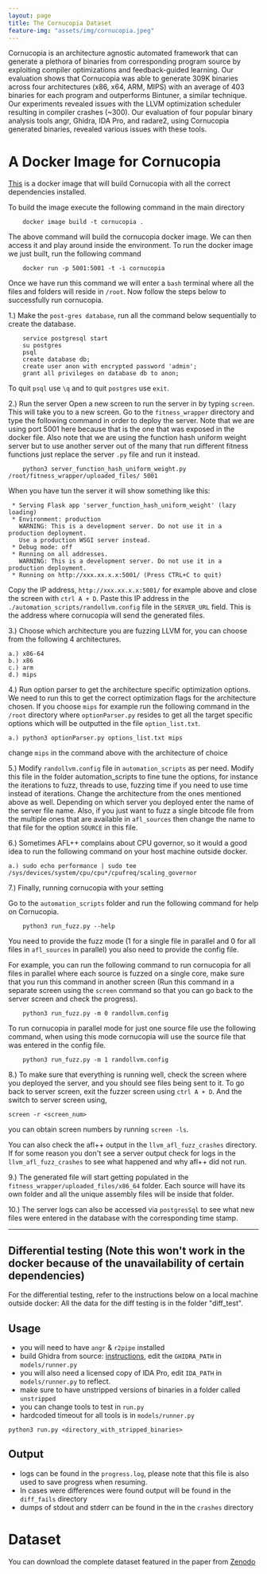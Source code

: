 ```yaml
---
layout: page
title: The Cornucopia Dataset
feature-img: "assets/img/cornucopia.jpeg"
---
```



Cornucopia is an architecture agnostic automated framework that can generate a plethora of binaries from corresponding program source by exploiting compiler optimizations and feedback-guided learning.
Our evaluation shows that Cornucopia was able to generate 309K binaries across four architectures (x86, x64, ARM, MIPS) with an average of 403 binaries for each program and outperforms Bintuner, a similar technique.
Our experiments revealed issues with the LLVM optimization scheduler resulting in compiler crashes (~300).
Our evaluation of four popular binary analysis tools angr, Ghidra, IDA Pro, and radare2, using Cornucopia generated binaries, revealed various issues with these tools.

# A Docker Image for Cornucopia

[This](https://zenodo.org/record/7039858/files/Cornucopia-main.zip?download=1) is a docker image that will build Cornucopia with all the correct dependencies installed. 

To build the image execute the following command in the main directory
```
    docker image build -t cornucopia .
```
The above command will build the cornucopia docker image. We can then access it and play around inside the environment. 
To run the docker image we just built, run the following command
```
    docker run -p 5001:5001 -t -i cornucopia
```
Once we have run this command we will enter a `bash` terminal where all the files and folders will reside in `/root`. Now follow the steps below to successfully run cornucopia.

1.) Make the `post-gres database`, run all the command below sequentially to create the database.
```
    service postgresql start
    su postgres
    psql
    create database db;
    create user anon with encrypted password 'admin';
    grant all privileges on database db to anon;
```  
To quit `psql` use `\q` and to quit `postgres` use `exit`.

2.) Run the server
Open a new screen to run the server in by typing `screen`. This will take you to a new screen. 
Go to the `fitness_wrapper` directory and type the following command in order to deploy the server.
Note that we are using port 5001 here because that is the one that was exposed in the docker file.
Also note that we are using the function hash uniform weight server but to use another server out of the many that run different fitness functions just replace the server `.py` file and run it instead.
```
    python3 server_function_hash_uniform_weight.py /root/fitness_wrapper/uploaded_files/ 5001
```  
When you have tun the server it will show something like this: 
```
 * Serving Flask app 'server_function_hash_uniform_weight' (lazy loading)
 * Environment: production
   WARNING: This is a development server. Do not use it in a production deployment.
   Use a production WSGI server instead.
 * Debug mode: off
 * Running on all addresses.
   WARNING: This is a development server. Do not use it in a production deployment.
 * Running on http://xxx.xx.x.x:5001/ (Press CTRL+C to quit)
```
Copy the IP address, `http://xxx.xx.x.x:5001/` for example above and close the screen with `ctrl A + D`. 
Paste this IP address in the `./automation_scripts/randollvm.config` file in the `SERVER_URL` field. This is the address where cornucopia will send the generated files.
   


3.) Choose which architecture you are fuzzing LLVM for, you can choose from the following 4 architectures. 

    a.) x86-64
    b.) x86
    c.) arm 
    d.) mips

4.) Run option parser to get the architecture specific optimization options. 
We need to run this to get the correct optimization flags for the architecture chosen. 
If you choose `mips` for example run the following command in the `/root` directory where `optionParser.py` resides to get all the target specific options which will be outputted in the file `option_list.txt`.

    a.) python3 optionParser.py options_list.txt mips
    
change `mips` in the command above with the architecture of choice

5.) Modify `randollvm.config` file in `automation_scripts` as per need.
Modify this file in the folder automation_scripts to fine tune the options, for instance the iterations to fuzz, threads to use, fuzzing time if you need to use time instead of iterations. Change the architecture from the ones mentioned above as well. Depending on which server you deployed enter the name of the server file name. Also, if you just want to fuzz a single bitcode file from the multiple ones that are available in `afl_sources` then change the name to that file for the option `SOURCE` in this file. 


6.) Sometimes AFL++ complains about CPU governor, so it would a good idea to run the following command on your host machine outside docker.

    a.) sudo echo performance | sudo tee /sys/devices/system/cpu/cpu*/cpufreq/scaling_governor

7.) Finally, running cornucopia with your setting

Go to the `automation_scripts` folder and run the following command for help on Cornucopia. 
```
    python3 run_fuzz.py --help 
```
You need to provide the fuzz mode (1 for a single file in parallel and 0 for all files in `afl_sources` in parallel)
you also need to provide the config file.

For example, you can run the following command to run cornucopia for all files in parallel where each source is fuzzed on a single core, make sure that you run this command in another screen (Run this command in a separate screen using the `screen` command so that you can go back to the server screen and check the progress).
```
    python3 run_fuzz.py -m 0 randollvm.config
```
To run cornucopia in parallel mode for just one source file use the following command, when using this mode cornucopia will use the source file that was entered in the config file.
```
    python3 run_fuzz.py -m 1 randollvm.config
``` 
8.) To make sure that everything is running well, check the screen where you deployed the server, and you should see files being sent to it. To go back to server screen, exit the fuzzer screen using `ctrl A + D`. And the switch to server screen using,
```
screen -r <screen_num>
```
you can obtain screen numbers by running `screen -ls`.

You can also check the afl++ output in the `llvm_afl_fuzz_crashes` directory. If for some reason you don't see a server output check for logs in the `llvm_afl_fuzz_crashes` to see what happened and why afl++ did not run. 

9.) The generated file will start getting populated in the `fitness_wrapper/uploaded_files/x86_64` folder. Each source will have its own folder and all the unique assembly files will be inside that folder.

10.) The server logs can also be accessed via `postgresSql` to see what new files were entered in the database with the corresponding time stamp. 


-------------------------------------------------------------------------------------------------------------------------------------------

## Differential testing (Note this won't work in the docker because of the unavailability of certain dependencies)

For the differential testing, refer to the instructions below on a local machine outside docker: 
All the data for the diff testing is in the folder "diff_test".

## Usage 

- you will need to have `angr` & `r2pipe` installed
- build Ghidra from source: [instructions](https://github.com/NationalSecurityAgency/ghidra), edit the `GHIDRA_PATH` in `models/runner.py`
- you will also need a licensed copy of IDA Pro, edit `IDA_PATH` in `models/runner.py` to reflect.
- make sure to have unstripped versions of binaries in a folder called `unstripped` 
- you can change tools to test in `run.py`
- hardcoded timeout for all tools is in `models/runner.py`

```
python3 run.py <directory_with_stripped_binaries>
```

## Output

- logs can be found in the `progress.log`, please note that this file is also used to save progress when resuming.
- In cases were differences were found output will be found in the `diff_fails` directory
- dumps of stdout and stderr can be found in the in the `crashes` directory


# Dataset

You can download the complete dataset featured in the paper from [Zenodo](https://doi.org/10.5281/zenodo.7039858)
